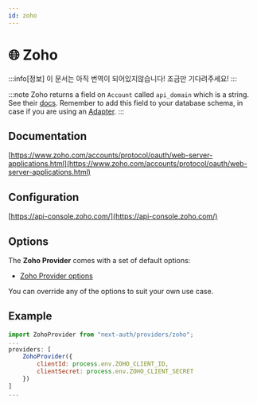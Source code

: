 ```yaml
---
id: zoho
---
```


# 🌐 Zoho

:::info[정보]
이 문서는 아직 번역이 되어있지않습니다! 조금만 기다려주세요!
:::

:::note
Zoho returns a field on `Account` called `api_domain` which is a string. See their [docs](https://www.zoho.com/accounts/protocol/oauth/web-apps/access-token.html). Remember to add this field to your database schema, in case if you are using an [Adapter](https://next-auth.js.org/adapters).
:::
## Documentation[](https://next-auth.js.org/providers/zoho#documentation "Direct link to heading")

[https://www.zoho.com/accounts/protocol/oauth/web-server-applications.html](https://www.zoho.com/accounts/protocol/oauth/web-server-applications.html)

## Configuration[](https://next-auth.js.org/providers/zoho#configuration "Direct link to heading")

[https://api-console.zoho.com/](https://api-console.zoho.com/)

## Options[](https://next-auth.js.org/providers/zoho#options "Direct link to heading")

The **Zoho Provider** comes with a set of default options:

-   [Zoho Provider options](https://github.com/nextauthjs/next-auth/blob/v4/packages/next-auth/src/providers/zoho.js)

You can override any of the options to suit your own use case.

## Example[](https://next-auth.js.org/providers/zoho#example "Direct link to heading")

```js
import ZohoProvider from "next-auth/providers/zoho";
...
providers: [
    ZohoProvider({
        clientId: process.env.ZOHO_CLIENT_ID,
        clientSecret: process.env.ZOHO_CLIENT_SECRET
    })
]
...
```
